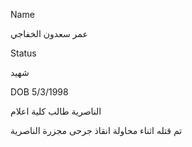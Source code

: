 Name

عمر سعدون
الخفاجي


Status

شهيد

DOB
5/3/1998

الناصرية
طالب كلية اعلام 



تم قتله اثناء محاولة انقاذ جرحى مجزرة الناصرية

